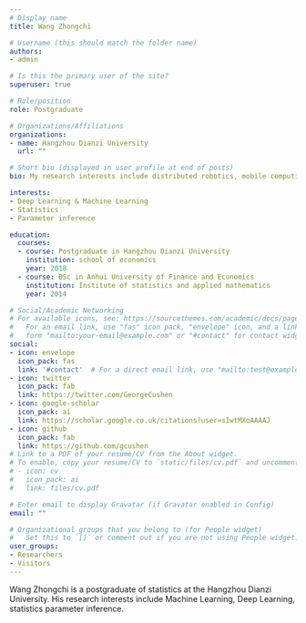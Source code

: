 ```yaml
---
# Display name
title: Wang Zhongchi

# Username (this should match the folder name)
authors:
- admin

# Is this the primary user of the site?
superuser: true

# Role/position
role: Postgraduate

# Organizations/Affiliations
organizations:
- name: Hangzhou Dianzi University
  url: ""

# Short bio (displayed in user profile at end of posts)
bio: My research interests include distributed robotics, mobile computing and programmable matter.

interests:
- Deep Learning & Machine Learning
- Statistics 
- Parameter inference

education:
  courses:
  - course: Postgraduate in Hangzhou Dianzi University
    institution: school of economics
    year: 2018
  - course: BSc in Anhui University of Finance and Economics
    institution: Institute of statistics and applied mathematics
    year: 2014

# Social/Academic Networking
# For available icons, see: https://sourcethemes.com/academic/docs/page-builder/#icons
#   For an email link, use "fas" icon pack, "envelope" icon, and a link in the
#   form "mailto:your-email@example.com" or "#contact" for contact widget.
social:
- icon: envelope
  icon_pack: fas
  link: '#contact'  # For a direct email link, use "mailto:test@example.org".
- icon: twitter
  icon_pack: fab
  link: https://twitter.com/GeorgeCushen
- icon: google-scholar
  icon_pack: ai
  link: https://scholar.google.co.uk/citations?user=sIwtMXoAAAAJ
- icon: github
  icon_pack: fab
  link: https://github.com/gcushen
# Link to a PDF of your resume/CV from the About widget.
# To enable, copy your resume/CV to `static/files/cv.pdf` and uncomment the lines below.
# - icon: cv
#   icon_pack: ai
#   link: files/cv.pdf

# Enter email to display Gravatar (if Gravatar enabled in Config)
email: ""

# Organizational groups that you belong to (for People widget)
#   Set this to `[]` or comment out if you are not using People widget.
user_groups:
- Researchers
- Visitors
---
```


Wang Zhongchi is a postgraduate of statistics at the Hangzhou Dianzi University. His research interests include Machine Learning, Deep Learning, statistics parameter inference. 

